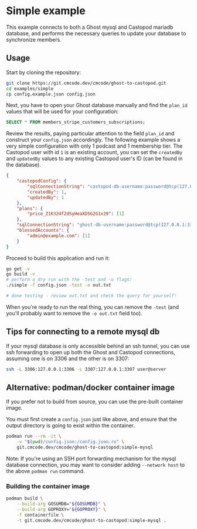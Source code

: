 # Simple example

This example connects to both a Ghost mysql and Castopod mariadb database, and performs the necessary queries to update your database to synchronize members.

## Usage

Start by cloning the repository:

```bash
git clone https://git.cmcode.dev/cmcode/ghost-to-castopod.git
cd examples/simple
cp config.example.json config.json
```

Next, you have to open your Ghost database manually and find the `plan_id` values that will be used for your configuration:

```sql
SELECT * FROM members_stripe_customers_subscriptions;
```

Review the results, paying particular attention to the field `plan_id` and construct your `config.json` accordingly. The following example shows a very simple configuration with only 1 podcast and 1 membership tier. The Castopod user with id `1` is an existing account, you can set the `createdBy` and `updatedBy` values to any existing Castopod user's ID (can be found in the database).

```json
{
    "castopodConfig": {
        "sqlConnectionString": "castopod-db-username:password@tcp(127.0.0.1:3307)/castopod-db-name",
        "createdBy": 1,
        "updatedBy": 1
    },
    "plans": {
        "price_Z1K324f2dSyHeaXD5G2G1x29": [1]
    },
    "sqlConnectionString": "ghost-db-username:password@tcp(127.0.0.1:3306)/ghost-db-name",
    "blessedAccounts": {
        "admin@example.com": [1]
    }
}
```

Proceed to build this application and run it:

```bash
go get -v
go build -v
# perform a dry run with the -test and -o flags:
./simple -f config.json -test -o out.txt

# done testing - review out.txt and check the query for yourself!
```

When you're ready to run the real thing, you can remove the `-test` (and you'll probably want to remove the `-o out.txt` field too).

## Tips for connecting to a remote mysql db

If your mysql database is only accessible behind an ssh tunnel, you can use ssh forwarding to open up both the Ghost and Castopod connections, assuming one is on 3306 and the other is on 3307:

```bash
ssh -L 3306:127.0.0.1:3306 -L 3307:127.0.0.1:3307 user@server
```

## Alternative: podman/docker container image

If you prefer not to build from source, you can use the pre-built container image.

You must first create a `config.json` just like above, and ensure that the output directory is going to exist within the container.

```bash
podman run --rm -it \
    -v "$(pwd)/config.json:/config.json:ro" \
    git.cmcode.dev/cmcode/ghost-to-castopod:simple-mysql
```

Note: If you're using an SSH port forwarding mechanism for the mysql database connection, you may want to consider adding `--network host` to the above `podman run` command.

### Building the container image

```bash
podman build \
    --build-arg GOSUMDB="${GOSUMDB}" \
    --build-arg GOPROXY="${GOPROXY}" \
    -f containerfile \
    -t git.cmcode.dev/cmcode/ghost-to-castopod:simple-mysql .
```
